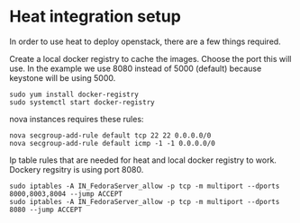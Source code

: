 # Heat integration setup
In order to use heat to deploy openstack, there are a few things required.

Create a local docker registry to cache the images. Choose the port this will use. In the example we use 8080 instead of 5000 (default) because keystone will be using 5000.
```
sudo yum install docker-registry
sudo systemctl start docker-registry  
```
nova instances requires these rules:
```
nova secgroup-add-rule default tcp 22 22 0.0.0.0/0
nova secgroup-add-rule default icmp -1 -1 0.0.0.0/0
```
Ip table rules that are needed for heat and local docker registry to work.  Dockery regsitry is using port 8080.
```
sudo iptables -A IN_FedoraServer_allow -p tcp -m multiport --dports 8000,8003,8004 --jump ACCEPT
sudo iptables -A IN_FedoraServer_allow -p tcp -m multiport --dports 8080 --jump ACCEPT
```

